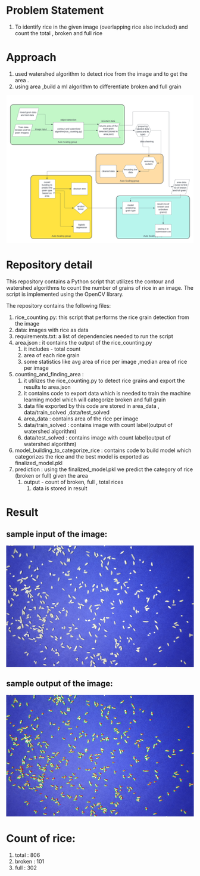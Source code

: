 
# Problem Statement
1. To identify rice in the given image (overlapping rice also included) and count the total , broken and full rice

# Approach
1. used watershed algorithm to detect rice from the image and to get the area .
2. using area ,build a ml algorithm to differentiate broken and full grain

![](process.png)

# Repository detail
This repository contains a Python script that utilizes the contour and watershed algorithms to count the number of grains of rice in an image. The script is implemented using the OpenCV library.


The repository contains the following files:

1. rice_counting.py: this script that performs the rice grain detection from the image
2. data: images with rice as data
3. requirements.txt: a list of dependencies needed to run the script
4. area.json : it contains the output of the rice_counting.py
   1. it includes - total count
   2. area of each rice grain
   3. some statistics like avg area of rice per image ,median area of rice per image
5. counting_and_finding_area : 
   1. it utilizes the rice_counting.py to detect rice grains and export the results to area.json
   2. it contains code to export data which is needed to train the machine learning model which will categorize broken and full grain
   3. data file exported by this code are stored in area_data , data/train_solved ,data/test_solved
   4. area_data : contains area of the rice per image
   5. data/train_solved : contains image with count label(output of watershed algorithm)
   6. data/test_solved : contains image with count label(output of watershed algorithm)
6. model_building_to_categorize_rice : contains code to build model which categorizes the rice and the best model is exported as finalized_model.pkl
7. prediction : using the finalized_model.pkl we predict the category of rice (broken or full) given the area
   1. output - count of broken, full , total rices
      1. data is stored in result 

# Result

## sample input of the image:
![](data/train/mixed_grain_1.jpg)
## sample output of the image:
![](data/train_solved/solved_watershed_mixed_grain_1.jpg)

# Count of rice:

1. total : 806
2. broken : 101
3. full : 302
